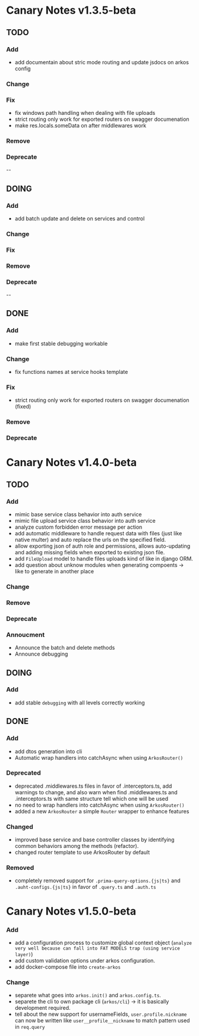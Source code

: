 # Canary Notes v1.3.5-beta

## TODO

### Add

- add documentain about stric mode routing and update jsdocs on arkos config

### Change

### Fix

- fix windows path handling when dealing with file uploads
- strict routing only work for exported routers on swagger documenation
- make res.locals.someData on after middlewares work

### Remove

### Deprecate

--

## DOING

### Add

- add batch update and delete on services and control

### Change

### Fix

### Remove

### Deprecate

--

## DONE

### Add

- make first stable debugging workable

### Change

- fix functions names at service hooks template

### Fix

- strict routing only work for exported routers on swagger documenation (fixed)

### Remove

### Deprecate

# Canary Notes v1.4.0-beta

## TODO

### Add

- mimic base service class behavior into auth service
- mimic file upload service class behavior into auth service
- analyze custom forbidden error message per action
- add automatic middleware to handle request data with files (just like native multer) and auto replace the urls on the specified field.
- allow exporting json of auth role and permissions, allows auto-updating and adding missing fields when exported to existing json file.
- add `FileUpload` model to handle files uploads kind of like in django ORM.
- add question about unknow modules when generating compoents -> like to generate in another place

### Change

### Remove

### Deprecate

### Annoucment

- Announce the batch and delete methods
- Announce debugging

## DOING

### Add

- add stable `debugging` with all levels correctly working

## DONE

### Add

- add dtos generation into cli
- Automatic wrap handlers into catchAsync when using `ArkosRouter()`

### Deprecated

- deprecated .middlewares.ts files in favor of .interceptors.ts, add warnings to change, and also warn when find .middlewares.ts and .interceptors.ts with same structure tell which one will be used
- no need to wrap handlers into catchAsync when using `ArkosRouter()`
- added a new `ArkosRouter` a simple `Router` wrapper to enhance features

### Changed

- improved base service and base controller classes by identifying common behaviors among the methods (refactor).
- changed router template to use ArkosRouter by default

### Removed

- completely removed support for `.prima-query-options.{js|ts}` and `.auht-configs.{js|ts}` in favor of `.query.ts` and `.auth.ts`

# Canary Notes v1.5.0-beta

### Add

- add a configuration process to customize global context object (`analyze very well because can fall into FAT MODELS trap (using service layer)`)
- add custom validation options under arkos configuration.
- add docker-compose file into `create-arkos`

### Change

- separete what goes into `arkos.init()` and `arkos.config.ts`.
- separete the cli to own package cli (`arkos/cli`) -> it is basically development required.
- tell about the new support for usernameFields, `user.profile.nickname` can now be written like `user__profile__nickname` to match pattern used in `req.query`
